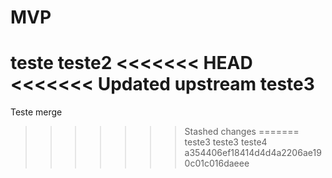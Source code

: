 # MVP
teste
teste2
<<<<<<< HEAD
<<<<<<< Updated upstream
teste3
=======
Teste merge
>>>>>>> Stashed changes
=======
teste3
teste3
teste4
>>>>>>> a354406ef18414d4d4a2206ae190c01c016daeee
